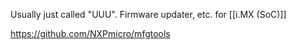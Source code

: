 Usually just called "UUU". Firmware updater, etc. for [[i.MX (SoC)]]

https://github.com/NXPmicro/mfgtools